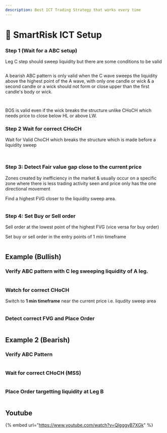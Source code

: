 ```yaml
---
description: Best ICT Trading Strategy that works every time
---
```


# 🏇 SmartRisk ICT Setup

### Step 1 (Wait for a ABC setup)

Leg C step should sweep liquidity but there are some conditions to be valid

<figure><img src="../.gitbook/assets/image (5) (1) (1).png" alt=""><figcaption></figcaption></figure>

A bearish ABC pattern is only valid when the C wave sweeps the liquidity above the highest point of the A wave, with only one candle or wick & a second candle or a wick should not form or close upper than the first candle's body or wick.

<figure><img src="../.gitbook/assets/image (6) (1) (1) (1).png" alt=""><figcaption></figcaption></figure>

<figure><img src="../.gitbook/assets/image (5) (2) (1) (1).png" alt=""><figcaption></figcaption></figure>

BOS is valid even if the wick breaks the structure unlike CHoCH which needs price to close below HL or above LW.

### Step 2 Wait for correct CHoCH

Wait for Valid ChoCH which breaks the structure which is made before a liquidity sweep

<figure><img src="../.gitbook/assets/image (6) (1) (1) (1) (2).png" alt=""><figcaption></figcaption></figure>

<figure><img src="../.gitbook/assets/image (9) (1) (1).png" alt=""><figcaption></figcaption></figure>

### Step 3: Detect Fair value gap close to the current price

Zones created by inefficiency in the market & usually occur on a specific zone where there is less trading activity seen and price only has the one directional movement

Find a highest FVG closer to the liquidity sweep area.

<figure><img src="../.gitbook/assets/image (11) (1) (1) (1).png" alt=""><figcaption></figcaption></figure>

### Step 4: Set Buy or Sell order&#x20;

Sell order at the lowest point of the highest FVG (vice versa for buy order)

Set buy or sell order in the entry points of 1 min timeframe

<figure><img src="../.gitbook/assets/image (1) (2).png" alt=""><figcaption></figcaption></figure>

## Example (Bullish)

### Verify ABC pattern with C leg sweeping liquidity of A leg.

<figure><img src="../.gitbook/assets/image (4) (2).png" alt=""><figcaption></figcaption></figure>

### Watch for correct CHoCH

Switch to **1 min timeframe** near the current price i.e. liqudity sweep area

<figure><img src="../.gitbook/assets/image (2) (1) (2) (1).png" alt=""><figcaption></figcaption></figure>

### Detect correct FVG and Place Order

<figure><img src="../.gitbook/assets/image (1) (2) (1).png" alt=""><figcaption></figcaption></figure>

## Example 2 (Bearish)

### Verify ABC Pattern

<figure><img src="../.gitbook/assets/image (1) (1) (1).png" alt=""><figcaption></figcaption></figure>

### Wait for correct CHoCH (MSS)

<figure><img src="../.gitbook/assets/image (7) (1) (1) (1) (1) (1).png" alt=""><figcaption></figcaption></figure>

### Place Order targetting liquidity at Leg B

<figure><img src="../.gitbook/assets/image (2) (1) (1) (1) (1).png" alt=""><figcaption></figcaption></figure>

## Youtube

{% embed url="https://www.youtube.com/watch?v=QlgggyB7XGk" %}
